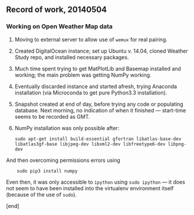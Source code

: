 ## Record of work, 20140504

### Working on Open Weather Map data

 1. Moving to external server to allow use of `wemux` for real pairing.

   2. Created DigitalOcean instance; set up Ubuntu v. 14.04, cloned Weather Study repo, and installed necessary packages.
   2. Much time spent trying to get MatPlotLib and Basemap installed and working; the main problem was getting NumPy working. 
   2. Eventually discarded instance and started afresh, trying Anaconda installation (via Microconda to get pure Python3.3 installation). 
   2. Snapshot created at end of day, before trying any code or populating database. Next morning, no indication of when it finished — start-time seems to be recorded as GMT.
 1. NumPy installation was only possible after:

        sudo apt-get install build-essential gfortran libatlas-base-dev libatlas3gf-base libjpeg-dev libxml2-dev libfreetype6-dev libpng-dev

   And then overcoming permissions errors using

        sudo pip3 install numpy

   Even then, it was only accessible to `ipython` using `sudo ipython` — it does not seem to have been installed into the virtualenv environment itself (because of the use of `sudo`).

[end]
